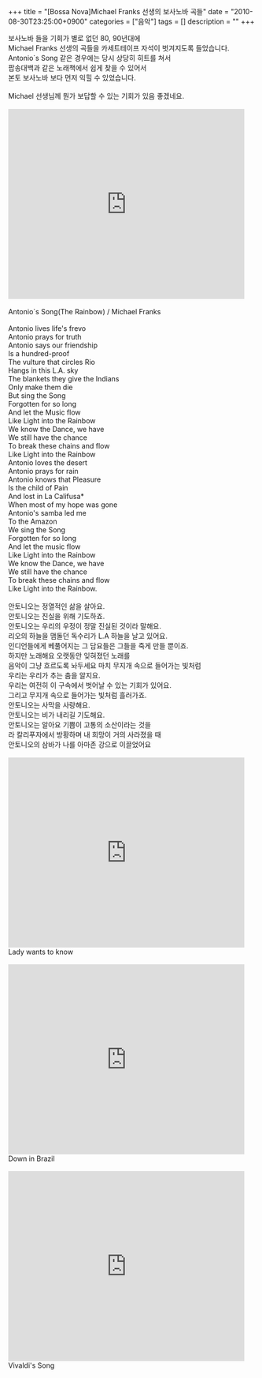 +++
title = "[Bossa Nova]Michael Franks 선생의 보사노바 곡들"
date = "2010-08-30T23:25:00+0900"
categories = ["음악"]
tags = []
description = ""
+++
<span class="copyright_entry" style="display:block;" title="[Bossa Nova]Michael Franks 선생의 보사노바 곡들@@**@@http://shed.egloos.com/3423973"></span>
<div>
 보사노바 들을 기회가 별로 없던 80, 90년대에
</div>
<div>
 Michael Franks 선생의 곡들을 카세트테이프 자석이 벗겨지도록 들었습니다.
</div>
<div>
 Antonio`s Song 같은 경우에는 당시 상당히 히트를 쳐서&nbsp;
</div>
<div>
 팝송대백과 같은 노래책에서 쉽게 찾을 수 있어서
</div>
<div>
 본토 보사노바 보다 먼저 익힐 수 있었습니다.
</div>
<div>
 <br>
</div>
<div>
 Michael&nbsp;선생님께 뭔가 보답할 수 있는 기회가 있음 좋겠네요.
</div>
<br>
<embed src="http://www.youtube.com/v/JIhr9B1TYFE?fs=1&amp;hl=ko_KR" type="application/x-shockwave-flash" allowscriptaccess="always" allowfullscreen="true" width="480" height="385">
<br>
<div>
 <br>
</div>
<div>
 Antonio`s Song(The Rainbow) / Michael Franks
</div>
<div>
 &nbsp;
</div>
<div>
 Antonio lives life's frevo&nbsp;
</div>
<div>
 Antonio prays for truth&nbsp;
</div>
<div>
 Antonio says our friendship&nbsp;
</div>
<div>
 Is a hundred-proof&nbsp;
</div>
<div>
 The vulture that circles Rio&nbsp;
</div>
<div>
 Hangs in this L.A. sky&nbsp;
</div>
<div>
 The blankets they give the Indians&nbsp;
</div>
<div>
 Only make them die&nbsp;
</div>
<div>
 But sing the Song&nbsp;
</div>
<div>
 Forgotten for so long&nbsp;
</div>
<div>
 And let the Music flow&nbsp;
</div>
<div>
 Like Light into the Rainbow&nbsp;
</div>
<div>
 We know the Dance, we have&nbsp;
</div>
<div>
 We still have the chance&nbsp;
</div>
<div>
 To break these chains and flow&nbsp;
</div>
<div>
 Like Light into the Rainbow&nbsp;
</div>
<div>
 Antonio loves the desert&nbsp;
</div>
<div>
 Antonio prays for rain&nbsp;
</div>
<div>
 Antonio knows that Pleasure&nbsp;
</div>
<div>
 Is the child of Pain&nbsp;
</div>
<div>
 And lost in La Califusa*&nbsp;
</div>
<div>
 When most of my hope was gone&nbsp;
</div>
<div>
 Antonio's samba led me&nbsp;
</div>
<div>
 To the Amazon&nbsp;
</div>
<div>
 We sing the Song&nbsp;
</div>
<div>
 Forgotten for so long&nbsp;
</div>
<div>
 And let the music flow&nbsp;
</div>
<div>
 Like Light into the Rainbow&nbsp;
</div>
<div>
 We know the Dance, we have&nbsp;
</div>
<div>
 We still have the chance&nbsp;
</div>
<div>
 To break these chains and flow&nbsp;
</div>
<div>
 Like Light into the Rainbow.
</div>
<div>
 <br>
</div>
<div>
 안토니오는 정열적인 삶을 살아요.
</div>
<div>
 안토니오는 진실을 위해 기도하죠.
</div>
<div>
 안토니오는 우리의 우정이 정말 진실된 것이라 말해요.
</div>
<div>
 리오의 하늘을 맴돌던 독수리가 L.A 하늘을 날고 있어요.
</div>
<div>
 인디언들에게 베풀어지는 그 담요들은 그들을 죽게 만들 뿐이죠.
</div>
<div>
 하지만 노래해요 오랫동안 잊혀졌던 노래를
</div>
<div>
 음악이 그냥 흐르도록 놔두세요 마치 무지개 속으로 들어가는 빛처럼
</div>
<div>
 우리는 우리가 추는 춤을 알지요.
</div>
<div>
 우리는 여전히 이 구속에서 벗어날 수 있는 기회가 있어요.
</div>
<div>
 그리고 무지개 속으로 들어가는 빛처럼 흘러가죠.
</div>
<div>
 안토니오는 사막을 사랑해요.
</div>
<div>
 안토니오는 비가 내리길 기도해요.
</div>
<div>
 안토니오는 알아요 기쁨이 고통의 소산이라는 것을
</div>
<div>
 라 칼리푸자에서 방황하며 내 희망이 거의 사라졌을 때
</div>
<div>
 안토니오의 삼바가 나를 아마존 강으로 이끌었어요
</div>
<br>
<embed src="http://www.youtube.com/v/Li-cux-s_gc?fs=1&amp;hl=ko_KR" type="application/x-shockwave-flash" allowscriptaccess="always" allowfullscreen="true" width="480" height="385">
<br>Lady wants to know
<br>
<br>
<embed src="http://www.youtube.com/v/oDb6X7-Y6RY?fs=1&amp;hl=ko_KR" type="application/x-shockwave-flash" allowscriptaccess="always" allowfullscreen="true" width="480" height="385">
<br>Down in Brazil
<br>
<br>
<embed src="http://www.youtube.com/v/enplbLQ900k?fs=1&amp;hl=ko_KR" type="application/x-shockwave-flash" allowscriptaccess="always" allowfullscreen="true" width="480" height="385">
<br>Vivaldi's Song 
<!--
       <rdf:RDF xmlns:rdf="http://www.w3.org/1999/02/22-rdf-syntax-ns#"
		    xmlns:dc="http://purl.org/dc/elements/1.1/"
		    xmlns:trackback="http://madskills.com/public/xml/rss/module/trackback/">
       <rdf:Description
	        rdf:about="http://shed.egloos.com/3423973"
	        dc:identifier="http://shed.egloos.com/3423973"
	        dc:title="[Bossa Nova]Michael Franks 선생의 보사노바 곡들"
	        trackback:ping="http://shed.egloos.com/tb/3423973"/>
       </rdf:RDF>
       -->

<ul></ul>